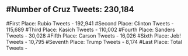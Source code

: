 #Number of Cruz Tweets: 230,184
---
#First Place: Rubio Tweets - 192,941
#Second Place: Clinton Tweets - 115,689
#Third Place: Kasich Tweets - 110,002
#Fourth Place: Sanders Tweets - 30,028
#Fifth Place: Carson Tweets - 16,026
#Sixth Place: Jeb! Tweets - 10,795
#Seventh Place: Trump Tweets - 8,174
#Last Place: Total Tweets -  
